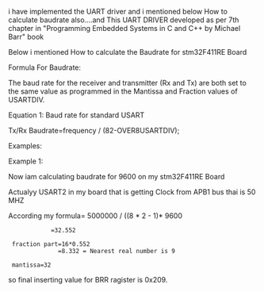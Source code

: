 i have implemented the UART driver and i  mentioned below How to calculate baudrate also....and This UART DRIVER developed as per 7th chapter in "Programming Embedded Systems in C and C++ by Michael Barr" book

Below i mentioned How to calculate the Baudrate for stm32F411RE Board 

Formula For Baudrate:

The baud rate for the receiver and transmitter (Rx and Tx) are both set to the same value as programmed in the Mantissa and Fraction values of USARTDIV.

Equation 1: Baud rate for standard USART

Tx/Rx Baudrate=frequency / (82-OVER8USARTDIV);

Examples:

Example 1:

Now iam calculating baudrate for 9600 on my stm32F411RE Board

Actualyy USART2 in my board that is getting Clock from APB1 bus thai is 50 MHZ

According my formula= 5000000 / ((8 * 2 - 1)* 9600

                =32.552

     fraction part=16*0.552
                  =8.332 = Nearest real number is 9

     mantissa=32
so final inserting value for BRR ragister is 0x209.
